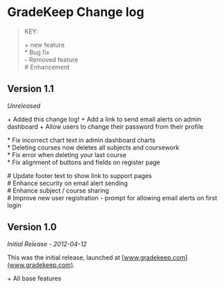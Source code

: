 GradeKeep Change log
====================

> KEY:
>
>  \+ new feature <br>
>  \* Bug fix <br>
>  \- Removed feature <br>
>  \# Enhancement




Version 1.1
-----------

*Unreleased* 

\+ Added this change log!
\+ Add a link to send email alerts on admin dashboard
\+ Allow users to change their password from their profile

\* Fix incorrect chart text in admin dashboard charts<br>
\* Deleting courses now deletes all subjects and coursework<br>
\* Fix error when deleting your last course<br>
\* Fix alignment of buttons and fields on register page

\# Update footer text to show link to support pages<br>
\# Enhance security on email alert sending<br>
\# Enhance subject / course sharing<br>
\# Improve new user registration - prompt for allowing email alerts on first login



Version 1.0
-----------

*Initial Release - 2012-04-12*

This was the initial release, launched at [www.gradekeep.com](www.gradekeep.com).

\+ All base features
